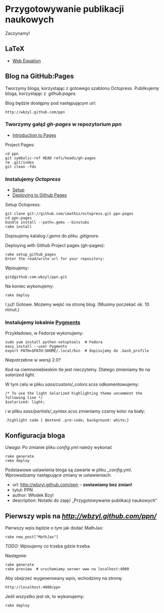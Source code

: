 # Przygotowywanie publikacji naukowych

Zaczynamy!


## LaTeX

* [Web Equation](http://webdemo.visionobjects.com/equation.html?locale=default)


## Blog na GitHub:Pages

Tworzymy bloga, korzystając z gotowego szablonu
Octopress. Publikujemy bloga, korzystając z  *github:pages*.

Blog będzie dostępny pod następującym url:

    http://wbzyl.github.com/ppn


### Tworzymy gałąź *gh-pages* w repozytorium *ppn*

* [Introduction to Pages](http://pages.github.com/)

Project Pages:

    cd ppn
    git symbolic-ref HEAD refs/heads/gh-pages
    rm .git/index
    git clean -fdx

### Instalujemy *Octopress*

- [Setup](http://octopress.org/docs/setup/)
- [Deploying to Github Pages](http://octopress.org/docs/deploying/github/)

Setup Octopress:

    git clone git://github.com/imathis/octopress.git ppn-pages
    cd ppn-pages
    bundle install --path=.gems --binstubs
    rake install

Dopisujemy katalog */.gems* do pliku *.gitignore*.

Deploying with Github Project pages (gh-pages):

    rake setup_github_pages
    Enter the read/write url for your repository:

Wpisujemy:

    git@github.com:wbzyl/ppn.git

Na koniec wykonujemy:

    rake deploy

I już! Gotowe. Możemy wejść na stronę blog.
(Musimy poczekać ok. 10 minut.)


### Instalujemy lokalnie [Pygments](http://pygments.org/)

Przykładowo, w Fedorze wykonujemy:

    sudo yum install python-setuptools  # Fedora
    easy_install --user Pygments
    export PATH=$PATH:$HOME/.local/bin  # dopisujemy do .bash_profile

Niepotrzebne w wersji 2.0?

Kod na ciemnoniebieskim tle jest nieczytelny. Dlatego zmieniamy
tło na *solarized light*.

W tym celu w pliku *sass/custom/_colors.scss* odkomentowujemy:

    /* To use the light Solarized highlighting theme uncomment the following line */
    $solarized: light;

i w pliku *sass/partials/_syntax.scss* zmieniamy czarny kolor na biały:

    .highlight code { @extend .pre-code; background: white;}


## Konfiguracja bloga

*Uwaga:* Po zmianie pliku *config.yml* należy wykonać

    rake generate
    rake deploy

Podstawowe ustawienia bloga są zawarte w pliku *_config.yml*.
Wprowadzamy następujące zmiany w ustawieniach:

* url: http://wbzyl.github.com/ppn – **zostawiamy bez zmian!**
* tytuł: PPN
* author: Włodek Bzyl
* description: Notatki do zajęć „Przygotowywanie publikacji naukowych”


## Pierwszy wpis na *http://wbzyl.github.com/ppn/*

Pierwszy wpis będzie o tym jak dodać MathJax:

    rake new_post["MathJax"]

*TODO:* Wpisujemy co trzeba gdzie trzeba.

Następnie:

    rake generate
    rake preview  # uruchamiamy serwer www na localhost:4000

Aby obejrzeć wygenerowany wpis, wchodzimy na stronę:

    http://localhost:4000/ppn

Jeśli wszystko jest ok, to wykonujemy:

    rake deploy

